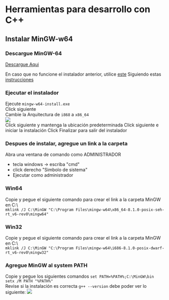 # Herramientas para desarrollo con C++

## Instalar MinGW-w64  

### Descargue MinGW-64

[Descargue Aqui](https://drive.google.com/drive/folders/1sb-pCBB3WD7k7LCvp82lPWTPKnfclbop?usp=sharing)

En caso que no funcione el instalador anterior, utilice [este](https://github.com/msys2/msys2-installer/releases/download/2022-01-18/msys2-x86_64-20220118.exe)
Siguiendo estas [instrucciones](https://code.visualstudio.com/docs/cpp/config-mingw)



### Ejecutar el instalador
Ejecute `mingw-w64-install.exe`  
Click siguiente  
Cambie la Arquitectura de `i868` a `x86_64`  
![](https://i.imgur.com/GnRorz7.png)  
Click siguiente y mantenga la ubicación predeterminada
Click siguiente e iniciar la instalación
Click Finalizar para salir del instalador
### Despues de instalar, agregue un link a la carpeta  
Abra una ventana de comando como ADMINISTRADOR
* tecla windows -> escriba "cmd"  
* click derecho "Simbolo de sistema"  
* Ejecutar como administrador

### Win64

Copie y pegue el siguiente comando para crear el link a la carpeta MinGW en C:\  
`mklink /J C:\MinGW "C:\Program Files\mingw-w64\x86_64-8.1.0-posix-seh-rt_v6-rev0\mingw64"`  

### Win32

Copie y pegue el siguiente comando para crear el link a la carpeta MinGW en C:\  
`mklink /J C:\MinGW "C:\Program Files\mingw-w64\i686-8.1.0-posix-dwarf-rt_v6-rev0\mingw32"`


### Agregue MinGW al system PATH   
Copie y pegue los siguientes comandos
`set PATH=%PATH%;C:\MinGW\bin`  
`setx /M PATH "%PATH%"`  
Revise si la instalación es correcta
`g++ --version` debe poder ver lo siguiente:
![](https://i.imgur.com/x4LidWQ.png)  
